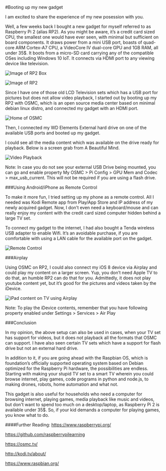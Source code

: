 #Booting up my new gadget

I am excited to share the experience of my new posession with you.

Well, a few weeks back I bought a new gadget for myself referred to as Raspberry Pi 2 (alias RP2). As you might be aware, it’s a credit card sized CPU, the smallest one would have ever seen, with minimal but sufficient on board components. It draws power from a mini USB port, boasts of quad-core ARM Cortex-A7 CPU, a VideoCore IV dual-core GPU and 1GB RAM, all under 35$. It boots from a micro-SD card carrying any of the compatible OSes including Windows 10 IoT. It connects via HDMI port to any viewing device like television.

![Image of RP2 Box](img/1.JPG)

![Image of RP2](img/2.JPG)

Since I have one of those old LCD Television sets which has a USB port for pictures but does not allow video playback, I started out by booting up my RP2 with OSMC, which is an open source media center based on minimal debian linux distro, and connected my gadget with an HDMI port.

![Home of OSMC](img/3.JPG)

Then, I connected my WD Elements External hard drive on one of the available USB ports and booted up my gadget. 

I could see all the media content which was available on the drive ready for playback. Below is a screen grab from A Beautiful Mind.

![Video Playback](img/4.JPG)

Note: In case you do not see your external USB Drive being mounted, you can go and enable property My OSMC > Pi Config > GPU Mem and Codec > max_usb_current. This will not be required if you are using a flash drive.

###Using Android/iPhone as Remote Control

To make it more fun, I tried setting up my phone as a remote control. All I needed was Kodi Remote app from Play/App Store and IP address of my newly acquired gadget. Now, I don’t even need a keyboard/mouse and can really enjoy my content with the credit card sized computer hidden behind a large TV set.

To  connect my gadget to the internet, I had also bought a Tenda wireless USB adapter to enable Wifi. It’s an avoidable purchase, if you are comfortable with using a LAN cable for the available port on the gadget. 

![Remote Control](img/5.PNG)

###Airplay

Using OSMC on RP2, I could also connect my iOS 8 device via Airplay and could play my content on a larger screen. Yup, you don’t need Apple TV to do that, an humble RP2 can do that for you. Admittedly, it does not play youtube content yet, but it’s good for the pictures and videos taken by the iDevice.

![iPad content on TV using Airplay](img/6.JPG)

Note: To play the iDevice contents, remember that you have following property enabled under Settings > Services > Air Play

###Conclusion

In my opinion, the above setup can also be used in cases, when your TV set has support for videos, but it does not playback all the formats that OSMC can support. I have also seen certain TV sets which have a support for flash drive but not an external hard drive.

In addition to it, if you are going ahead with the Raspbian OS, which is foundation’s officially supported operating system based on Debian optimized for the Raspberry Pi hardware, the possibilities are endless. Starting with making your stupid TV set to a smart TV wherein you could browse internet, play games, code programs in python and node.js, to making drones, robots, home automation and what not.

This gadget is also useful for households who need a computer for browsing internet, playing games, media playback like music and videos, but don't want to spend too much on a desktop/laptop, as Raspberry Pi 2 is available under 35$. So, if your kid demands a computer for playing games, you know what to do.

####Further Reading:
https://www.raspberrypi.org/

https://github.com/raspberrypilearning

https://osmc.tv/

http://kodi.tv/about/

https://www.raspbian.org/

